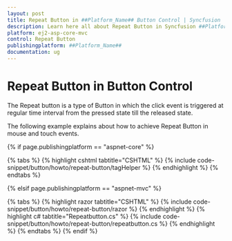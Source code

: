 ```yaml
---
layout: post
title: Repeat Button in ##Platform_Name## Button Control | Syncfusion
description: Learn here all about Repeat Button in Syncfusion ##Platform_Name## Button control of Syncfusion Essential JS 2 and more.
platform: ej2-asp-core-mvc
control: Repeat Button
publishingplatform: ##Platform_Name##
documentation: ug
---
```



# Repeat Button in Button Control

The Repeat button is a type of Button in which the click event is triggered at regular time interval from the pressed state till the released state.

The following example explains about how to achieve Repeat Button in mouse and touch events.

{% if page.publishingplatform == "aspnet-core" %}

{% tabs %}
{% highlight cshtml tabtitle="CSHTML" %}
{% include code-snippet/button/howto/repeat-button/tagHelper %}
{% endhighlight %}
{% endtabs %}

{% elsif page.publishingplatform == "aspnet-mvc" %}

{% tabs %}
{% highlight razor tabtitle="CSHTML" %}
{% include code-snippet/button/howto/repeat-button/razor %}
{% endhighlight %}
{% highlight c# tabtitle="Repeatbutton.cs" %}
{% include code-snippet/button/howto/repeat-button/repeatbutton.cs %}
{% endhighlight %}
{% endtabs %}
{% endif %}


